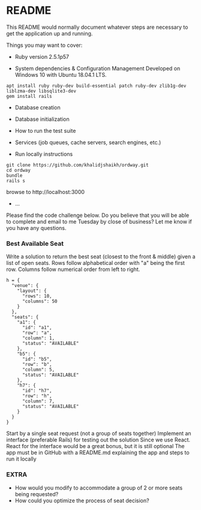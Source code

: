 # README

This README would normally document whatever steps are necessary to get the
application up and running.

Things you may want to cover:

* Ruby version
2.5.1p57

* System dependencies & Configuration Management
Developed on Windows 10 with Ubuntu 18.04.1 LTS.
```
apt install ruby ruby-dev build-essential patch ruby-dev zlib1g-dev liblzma-dev libsqlite3-dev
gem install rails
```

* Database creation

* Database initialization

* How to run the test suite

* Services (job queues, cache servers, search engines, etc.)

* Run locally instructions
```
git clone https://github.com/khalidjshaikh/ordway.git
cd ordway
bundle
rails s
```
browse to http://localhost:3000

* ...

Please find the code challenge below. Do you believe that you will be able to complete and email to me Tuesday by close of business?  Let me know if you have any questions. 

### Best Available Seat
Write a solution to return the best seat (closest to the front & middle) given a list of open seats. Rows follow alphabetical order with "a" being the first row. Columns follow numerical order from left to right.
```
h = {
  "venue": {
    "layout": {
      "rows": 10,
      "columns": 50
    }
  },
  "seats": {
    "a1": {
      "id": "a1",
      "row": "a",
      "column": 1,
      "status": "AVAILABLE"
    },
    "b5": {
      "id": "b5",
      "row": "b",
      "column": 5,
      "status": "AVAILABLE"
    },
    "h7": {
      "id": "h7",
      "row": "h",
      "column": 7,
      "status": "AVAILABLE"
    }
  }
}
```
Start by a single seat request (not a group of seats together)
Implement an interface (preferable Rails) for testing out the solution
Since we use React. React for the interface would be a great bonus, but it is still optional
The app must be in GitHub with a README.md explaining the app and steps to run it locally

### EXTRA
* How would you modify to accommodate a group of 2 or more seats being requested?
* How could you optimize the process of seat decision?

